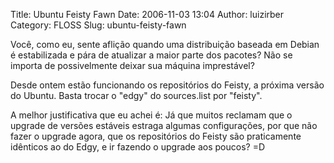 Title: Ubuntu Feisty Fawn
Date: 2006-11-03 13:04
Author: luizirber
Category: FLOSS
Slug: ubuntu-feisty-fawn

Você, como eu, sente aflição quando uma distribuição baseada em Debian é
estabilizada e pára de atualizar a maior parte dos pacotes? Não se
importa de possivelmente deixar sua máquina imprestável?

Desde ontem estão funcionando os repositórios do Feisty, a próxima
versão do Ubuntu. Basta trocar o "edgy" do sources.list por "feisty".

A melhor justificativa que eu achei é: Já que muitos reclamam que o
upgrade de versões estáveis estraga algumas configurações, por que não
fazer o upgrade agora, que os repositórios do Feisty são praticamente
idênticos ao do Edgy, e ir fazendo o upgrade aos poucos? =D
